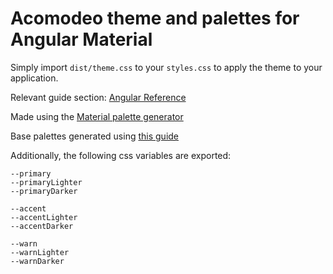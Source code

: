 # Acomodeo theme and palettes for Angular Material

Simply import `dist/theme.css` to your `styles.css` to apply the theme to your application.

Relevant guide section: [Angular Reference](https://material.angular.io/guide/theming)

Made using the [Material palette generator](https://material.io/color/)

Base palettes generated using [this guide](https://blog.thoughtram.io/angular/2017/05/23/custom-themes-with-angular-material.html)


Additionally, the following css variables are exported:
```
--primary
--primaryLighter
--primaryDarker

--accent
--accentLighter
--accentDarker

--warn
--warnLighter
--warnDarker
```

